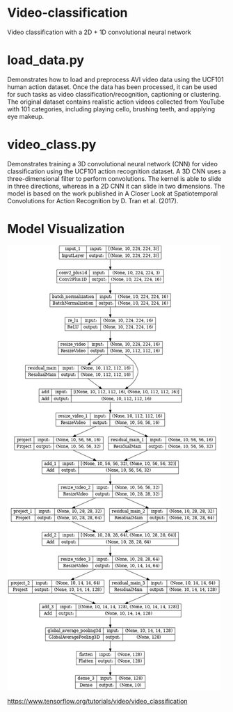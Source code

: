 # Video-classification
Video classification with a 2D + 1D convolutional neural network 

# load_data.py 

Demonstrates how to load and preprocess AVI video data using the UCF101 human action dataset. Once the data has been processed, it can be used for such tasks as video classification/recognition, captioning or clustering. The original dataset contains realistic action videos collected from YouTube with 101 categories, including playing cello, brushing teeth, and applying eye makeup. 

# video_class.py 

Demonstrates training a 3D convolutional neural network (CNN) for video classification using the UCF101 action recognition dataset. A 3D CNN uses a three-dimensional filter to perform convolutions. The kernel is able to slide in three directions, whereas in a 2D CNN it can slide in two dimensions. The model is based on the work published in A Closer Look at Spatiotemporal Convolutions for Action Recognition by D. Tran et al. (2017).

# Model Visualization
![alt text](https://github.com/PieterES/Video-classification/blob/main/model_visualization.png?raw=true)

https://www.tensorflow.org/tutorials/video/video_classification
